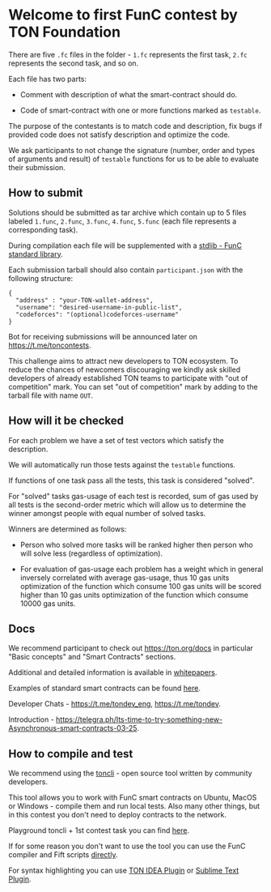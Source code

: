 # Welcome to first FunC contest by TON Foundation

There are five `.fc` files in the folder - `1.fc` represents the first task, `2.fc` represents the second task, and so on.

Each file has two parts:

* Comment with description of what the smart-contract should do.

* Code of smart-contract with one or more functions marked as `testable`.

The purpose of the contestants is to match code and description, fix bugs if provided code does not satisfy description and optimize the code. 

We ask participants to not change the signature (number, order and types of arguments and result) of `testable` functions for us to be able to evaluate their submission.

## How to submit

Solutions should be submitted as tar archive which contain up to 5 files labeled `1.func`, `2.func`, `3.func`, `4.func`, `5.func` (each file represents a corresponding task). 

During compilation each file will be supplemented with a [stdlib - FunC standard library](https://github.com/newton-blockchain/ton/blob/master/crypto/smartcont/stdlib.fc). 

Each submission tarball should also contain `participant.json` with the following structure:
```
{
  "address" : "your-TON-wallet-address", 
  "username": "desired-username-in-public-list",
  "codeforces": "(optional)codeforces-username"
}
```

Bot for receiving submissions will be announced later on https://t.me/toncontests.

This challenge aims to attract new developers to TON ecosystem. To reduce the chances of newcomers discouraging we kindly ask skilled developers of already established TON teams to participate with "out of competition" mark.
You can set "out of competition" mark by adding to the tarball file with name `OUT`.

## How will it be checked

For each problem we have a set of test vectors which satisfy the description. 

We will automatically run those tests against the `testable` functions. 

If functions of one task pass all the tests, this task is considered "solved". 

For "solved" tasks gas-usage of each test is recorded, sum of gas used by all tests is the second-order metric which will allow us to determine the winner amongst people with equal number of solved tasks.

Winners are determined as follows:

* Person who solved more tasks will be ranked higher then person who will solve less (regardless of optimization).

* For evaluation of gas-usage each problem has a weight which in general inversely correlated with average gas-usage, thus 10 gas units optimization of the function which consume 100 gas units will be scored higher than 10 gas units optimization of the function which consume 10000 gas units.

## Docs

We recommend participant to check out https://ton.org/docs in particular "Basic concepts" and "Smart Contracts" sections. 

Additional and detailed information is available in [whitepapers](https://ton.org/docs/#/docs).

Examples of standard smart contracts can be found [here](https://github.com/newton-blockchain/ton/tree/master/crypto/smartcont).

Developer Chats - https://t.me/tondev_eng, https://t.me/tondev.

Introduction - https://telegra.ph/Its-time-to-try-something-new-Asynchronous-smart-contracts-03-25.

## How to compile and test

We recommend using the [toncli](https://github.com/disintar/toncli) - open source tool written by community developers.

This tool allows you to work with FunC smart contracts on Ubuntu, MacOS or Windows - compile them and run local tests. Also many other things, but in this contest you don't need to deploy contracts to the network.

Playground toncli + 1st contest task you can find [here](https://github.com/disintar/task-1-playground).

If for some reason you don't want to use the tool you can use the FunC compiler and Fift scripts [directly](https://ton.org/docs/#/smart-contracts/?id=func).

For syntax highlighting you can use [TON IDEA Plugin](https://plugins.jetbrains.com/plugin/18541-ton-development) or [Sublime Text Plugin](https://github.com/savva425/func_plugin_sublimetext3).